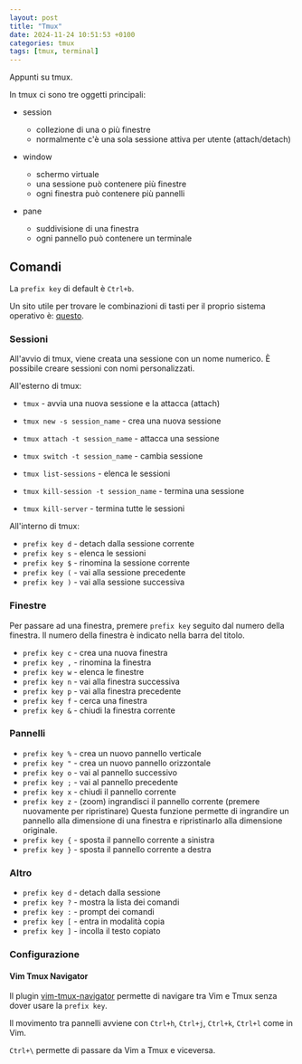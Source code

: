 ```yaml
---
layout: post
title: "Tmux"
date: 2024-11-24 10:51:53 +0100
categories: tmux
tags: [tmux, terminal]
---
```


Appunti su tmux.

In tmux ci sono tre oggetti principali:

- session

  - collezione di una o più finestre
  - normalmente c'è una sola sessione attiva per utente (attach/detach)

- window

  - schermo virtuale
  - una sessione può contenere più finestre
  - ogni finestra può contenere più pannelli

- pane
  - suddivisione di una finestra
  - ogni pannello può contenere un terminale

## Comandi

La `prefix key` di default è `Ctrl+b`.

Un sito utile per trovare le combinazioni di tasti per il proprio sistema operativo è: [questo](https://tmuxcheatsheet.com/).

### Sessioni

All'avvio di tmux, viene creata una sessione con un nome numerico. È possibile creare sessioni con nomi personalizzati.

All'esterno di tmux:

- `tmux` - avvia una nuova sessione e la attacca (attach)

- `tmux new -s session_name` - crea una nuova sessione
- `tmux attach -t session_name` - attacca una sessione
- `tmux switch -t session_name` - cambia sessione
- `tmux list-sessions` - elenca le sessioni
- `tmux kill-session -t session_name` - termina una sessione
- `tmux kill-server` - termina tutte le sessioni

All'interno di tmux:

- `prefix key d` - detach dalla sessione corrente
- `prefix key s` - elenca le sessioni
- `prefix key $` - rinomina la sessione corrente
- `prefix key (` - vai alla sessione precedente
- `prefix key )` - vai alla sessione successiva

### Finestre

Per passare ad una finestra, premere `prefix key` seguito dal numero della finestra. Il numero della finestra è indicato nella barra del titolo.

- `prefix key c` - crea una nuova finestra
- `prefix key ,` - rinomina la finestra
- `prefix key w` - elenca le finestre
- `prefix key n` - vai alla finestra successiva
- `prefix key p` - vai alla finestra precedente
- `prefix key f` - cerca una finestra
- `prefix key &` - chiudi la finestra corrente

### Pannelli

- `prefix key %` - crea un nuovo pannello verticale
- `prefix key "` - crea un nuovo pannello orizzontale
- `prefix key o` - vai al pannello successivo
- `prefix key ;` - vai al pannello precedente
- `prefix key x` - chiudi il pannello corrente
- `prefix key z` - (zoom) ingrandisci il pannello corrente (premere nuovamente per ripristinare)
  Questa funzione permette di ingrandire un pannello alla dimensione di una finestra e ripristinarlo alla dimensione originale.
- `prefix key {` - sposta il pannello corrente a sinistra
- `prefix key }` - sposta il pannello corrente a destra

### Altro

- `prefix key d` - detach dalla sessione
- `prefix key ?` - mostra la lista dei comandi
- `prefix key :` - prompt dei comandi
- `prefix key [` - entra in modalità copia
- `prefix key ]` - incolla il testo copiato

### Configurazione

#### Vim Tmux Navigator

Il plugin [vim-tmux-navigator](https://github.com/christoomey/vim-tmux-navigator) permette di navigare tra Vim e Tmux senza dover usare la `prefix key`.

Il movimento tra pannelli avviene con `Ctrl+h`, `Ctrl+j`, `Ctrl+k`, `Ctrl+l` come in Vim.

`Ctrl+\` permette di passare da Vim a Tmux e viceversa.
